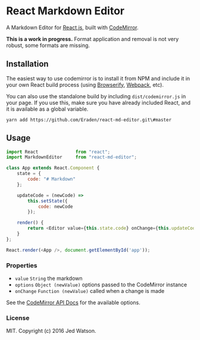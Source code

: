# React Markdown Editor

A Markdown Editor for [React.js](http://facebook.github.io/react), built with [CodeMirror](https://codemirror.net).

**This is a work in progress.** Format application and removal is not very robust, some formats are missing.


## Installation

The easiest way to use codemirror is to install it from NPM and include it in your own React build process (using [Browserify](http://browserify.org), [Webpack](http://webpack.github.io/), etc).

You can also use the standalone build by including `dist/codemirror.js` in your page. If you use this, make sure you have already included React, and it is available as a global variable.

```
yarn add https://github.com/Eraden/react-md-editor.git\#master
```


## Usage

```js
import React              from "react";
import MarkdownEditor     from "react-md-editor";

class App extends React.Component {
	state = {
        code: "# Markdown"
    };

	updateCode = (newCode) =>
		this.setState({
			code: newCode
		});

	render() {
		return <Editor value={this.state.code} onChange={this.updateCode} />
	}
};

React.render(<App />, document.getElementById('app'));
```

### Properties

* `value` `String` the markdown
* `options` `Object (newValue)` options passed to the CodeMirror instance
* `onChange` `Function (newValue)` called when a change is made

See the [CodeMirror API Docs](https://codemirror.net/doc/manual.html#api) for the available options.

### License

MIT. Copyright (c) 2016 Jed Watson.

